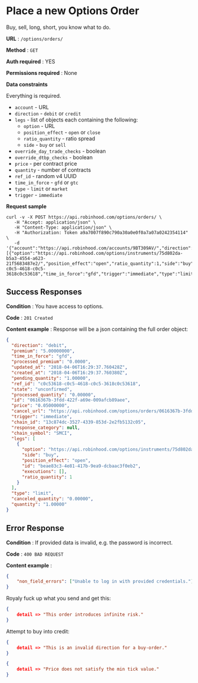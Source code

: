 # Place a new Options Order

Buy, sell, long, short, you know what to do.

**URL** : `/options/orders/`

**Method** : `GET`

**Auth required** : YES

**Permissions required** : None

**Data constraints**
  
Everything is required.

  - `account` - URL
  - `direction` - `debit` or `credit`
  - `legs` - list of objects each containing the following:
    - `option` - URL
    - `position_effect` - `open` or `close`
    - `ratio_quantity` - ratio spread
    - `side` - `buy` or `sell`
  - `override_day_trade_checks` - boolean
  - `override_dtbp_checks` - boolean
  - `price` - per contract price
  - `quantity` - number of contracts
  - `ref_id` - random v4 UUID
  - `time_in_force` - `gfd` or `gtc`
  - `type` - `limit` or `market`
  - `trigger` - `immediate`

**Request sample**

```
curl -v -X POST https://api.robinhood.com/options/orders/ \
   -H "Accept: application/json" \
   -H "Content-Type: application/json" \
   -H "Authorization: Token a9a7007f890c790a30a0e0f0a7a07a0242354114" \
   -d '{"account":"https://api.robinhood.com/accounts/9BT309AV/","direction":"debit","legs":[{"option":"https://api.robinhood.com/options/instruments/75d802da-b5a3-4554-a623-21f5683487e2/","position_effect":"open","ratio_quantity":1,"side":"buy"}],"override_day_trade_checks":false,"override_dtbp_checks":false,"price":0.05,"quantity":1,"ref_id":"aaccaacc-c0c5-4618-c0c5-3618c0c53618","time_in_force":"gfd","trigger":"immediate","type":"limit"}"
```

## Success Responses

**Condition** : You have access to options.

**Code** : `201 Created`

**Content example** : Response will be a json containing the full order object:

```json
{
  "direction": "debit",
  "premium": "5.00000000",
  "time_in_force": "gfd",
  "processed_premium": "0.0000",
  "updated_at": "2018-04-06T16:29:37.760428Z",
  "created_at": "2018-04-06T16:29:37.760380Z",
  "pending_quantity": "1.00000",
  "ref_id": "c0c53618-c0c5-4618-c0c5-3618c0c53618",
  "state": "unconfirmed",
  "processed_quantity": "0.00000",
  "id": "0616367b-3fdd-422f-a69e-009afcb89aee",
  "price": "0.05000000",
  "cancel_url": "https://api.robinhood.com/options/orders/0616367b-3fdd-422f-a69e-009afcb89aee/cancel/",
  "trigger": "immediate",
  "chain_id": "13c874dc-3527-4339-853d-2e2fb5132c05",
  "response_category": null,
  "chain_symbol": "SMCI",
  "legs": [
    {
      "option": "https://api.robinhood.com/options/instruments/75d802da-b5a3-4554-a623-21f5683487e2/",
      "side": "buy",
      "position_effect": "open",
      "id": "beae83c3-4e81-417b-9ea9-dcbaac3f0eb2",
      "executions": [],
      "ratio_quantity": 1
    }
  ],
  "type": "limit",
  "canceled_quantity": "0.00000",
  "quantity": "1.00000"
}
```

## Error Response

**Condition** : If provided data is invalid, e.g. the password is incorrect.

**Code** : `400 BAD REQUEST`

**Content example** :

```json
{
    "non_field_errors": ["Unable to log in with provided credentials."]
}
```

Royaly fuck up what you send and get this:

```json
{
    detail => "This order introduces infinite risk."
}
```

Attempt to buy into credit:

```json
{
    detail => "This is an invalid direction for a buy-order."
}
```

```json
{ 
    detail => "Price does not satisfy the min tick value."
}
```
